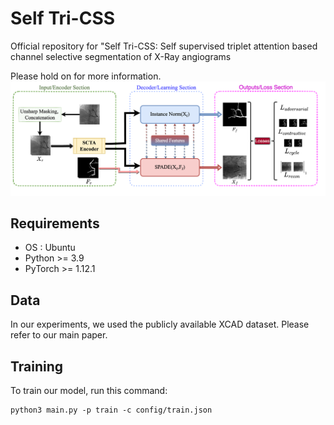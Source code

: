 # Self Tri-CSS
Official repository for "Self Tri-CSS: Self supervised triplet attention based channel selective segmentation of X-Ray angiograms

<!-- [[arXiv](https://arxiv.org/abs/2308.00193)][[Medical Image Analysis](https://www.sciencedirect.com/science/article/pii/S1361841523002827?dgcid=coauthor)] -->
Please hold on for more information. 
![Image of The Proposed method](fig/Overall_Architecture.png)

## Requirements
  * OS : Ubuntu
  * Python >= 3.9
  * PyTorch >= 1.12.1

## Data
In our experiments, we used the publicly available XCAD dataset. Please refer to our main paper.

## Training

To train our model, run this command:

```train
python3 main.py -p train -c config/train.json
```
<!-- 
## Test

To test the trained our model, run:

```eval
python3 main.py -p test -c config/test.json
```

## Pre-trained Models

You can download our pre-trained model of the XCAD dataset [here](https://drive.google.com/file/d/180xRhnpAsT6ZrM-FrMTZ6AVkqnfBBqYm/view?usp=sharing).
Then, you can test the model by saving the pre-trained weights in the directory ./experiments/pretrained_model.
To briefly test our method given the pre-trained model, we provided the toy example in the directory './data/'.

## Citations
fdffdfdf
```
@article{kim2024cdarl,
title = {C-DARL: Contrastive diffusion adversarial representation learning for label-free blood vessel segmentation},
journal = {Medical Image Analysis},
volume = {91},
pages = {103022},
year = {2024},
issn = {1361-8415},
doi = {https://doi.org/10.1016/j.media.2023.103022},
author = {Boah Kim and Yujin Oh and Bradford J. Wood and Ronald M. Summers and Jong Chul Ye}
}
```
 -->
